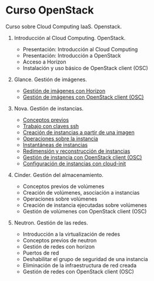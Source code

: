 # Curso OpenStack

Curso sobre Cloud Computing IaaS. Openstack.

1. Introducción al Cloud Computing. OpenStack.
	* Presentación: Introducción al Cloud Computing
    * Presentación: Introducción a OpenStack
    * Acceso a Horizon
    * Instalación y uso básico de OpenStack client (OSC)

2. Glance. Gestión de imágenes.
	* [Gestión de imágenes con Horizon](modulo2/imagen_horizon.md)
	* [Gestión de imágenes con OpenStack client (OSC)](modulo2/imagen_osc.md)
3. Nova. Gestión de instancias.
	* [Conceptos previos](modulo3/conceptos_previos.md)
	* [Trabajo con claves ssh](modulo3/claves_ssh.md)
	* [Creación de instancias a partir de una imagen](modulo3/instancias.md)
	* [Operaciones sobre la instancia](modulo3/operaciones.md)
	* [Instantáneas de instancias](modulo3/instantaneas.md)
	* [Redimensión y reconstrucción de instancias](modulo3/redimension.md)
	* [Gestión de instancia con OpenStack client (OSC)](modulo3/osc_nova.md)
	* [Configuración de instancias con cloud-init](modulo3/cloudinit.md)
4. Cinder. Gestión del almacenamiento.
	* Conceptos previos de volúmenes
	* Creación de volúmenes, asociación a instancias
	* Operaciones sobre volúmenes
	* Creación de instancia ejecutadas sobre volúmenes
	* Gestión de volúmenes con OpenStack client (OSC)
5. Neutron. Gestión de las redes.
	* Introducción a la virtualización de redes
	* Conceptos previos de neutron
	* Gestión de redes con horizon
	* Puertos de red
	* Deshabilitar el grupo de seguridad de una instancia
	* Eliminación de la infraestructura de red creada
	* Gestión de redes con OpenStack client (OSC)
